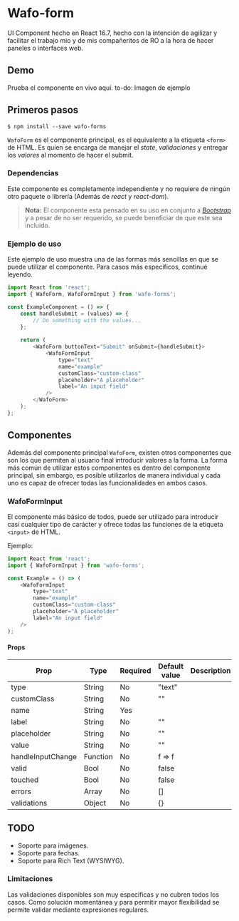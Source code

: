 # Wafo-form
UI Component hecho en React 16.7, hecho con la intención de agilizar y facilitar el trabajo mio y de mis compañeritos de RO a la hora de hacer paneles o interfaces web.

## Demo
Prueba el componente en vivo aquí.
to-do: Imagen de ejemplo

## Primeros pasos

    $ npm install --save wafo-forms

`WafoForm` es el componente principal, es el equivalente a la etiqueta `<form>` de HTML. Es quien se encarga de manejar el *state*, *validaciones* y entregar los *valores* al momento de hacer el submit.

### Dependencias
Este componente es completamente independiente y no requiere de ningún otro paquete o librería (Además de *react* y *react-dom*).

> **Nota:** El componente esta pensado en su uso en conjunto a *[Bootstrap](https://getbootstrap.com/)* y a pesar de no ser requerido, se puede beneficiar de que este sea incluido.

### Ejemplo de uso
Este ejemplo de uso muestra una de las formas más sencillas en que se puede utilizar el componente. Para casos más específicos, continué leyendo.
```javascript
import React from 'react';
import { WafoForm, WafoFormInput } from 'wafo-forms';

const ExampleComponent = () => {
	const handleSubmit = (values) => {
		// Do something with the values...
	};
	
	return (
		<WafoForm buttonText="Submit" onSubmit={handleSubmit}>
			<WafoFormInput
				type="text"
				name="example"
				customClass="custom-class"
				placeholder="A placeholder"
				label="An input field"
			/>
		</WafoForm>
	);
};
```

## Componentes
Además del componente principal `WafoForm`, existen otros componentes que son los que permiten al usuario final introducir valores a la forma. La forma más común de utilizar estos componentes es dentro del componente principal, sin embargo, es posible utilizarlos de manera individual y cada uno es capaz de ofrecer todas las funcionalidades en ambos casos.

### WafoFormInput
El componente más básico de todos, puede ser utilizado para introducir casi cualquier tipo de carácter y ofrece todas las funciones de la etiqueta `<input>` de HTML.

Ejemplo:
```javascript
import React from 'react';
import { WafoFormInput } from 'wafo-forms';

const Example = () => (
	<WafoFormInput
		type="text"
		name="example"
		customClass="custom-class"
		placeholder="A placeholder"
		label="An input field"
	/>
);
```

#### Props
| Prop | Type | Required | Default value | Description |
|--|--|--|--|--|
| type | String | No | "text" |  |
| customClass | String | No | "" |  |
| name | String | Yes |  |  |
| label | String | No | "" |  |
| placeholder | String | No | "" |  |
| value | String | No | "" |  |
| handleInputChange | Function | No | f => f |  |
| valid | Bool | No | false |  |
| touched | Bool | No | false |  |
| errors | Array | No | [] |  |
| validations | Object | No | {} |  |


## TODO

 - Soporte para imágenes.
 - Soporte para fechas.
 - Soporte para Rich Text  (WYSIWYG).
 
### Limitaciones
Las validaciones disponibles son muy especificas y no cubren todos los casos. Como solución momentánea y para permitir mayor flexibilidad se permite validar mediante expresiones regulares.